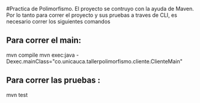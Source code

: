 #Practica de Polimorfismo.
El proyecto se contruyo con la ayuda de Maven. Por lo tanto para correr el proyecto y sus pruebas a traves de CLI, 
es necesario correr los siguientes comandos 

## Para correr el main:

mvn compile 
mvn exec:java -Dexec.mainClass="co.unicauca.tallerpolimorfismo.cliente.ClienteMain"

## Para correr las pruebas :

mvn test